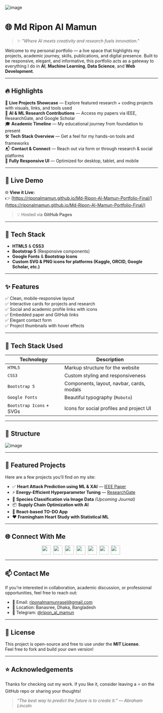 ![image](https://github.com/user-attachments/assets/5c0c3f0b-15d7-4722-b2ae-e972609a6d89)

# 🌐 Md Ripon Al Mamun 

> ✨ *"Where AI meets creativity and research fuels innovation."*

Welcome to my personal portfolio — a live space that highlights my projects, academic journey, skills, publications, and digital presence. Built to be responsive, elegant, and informative, this portfolio acts as a gateway to everything I do in **AI**, **Machine Learning**, **Data Science**, and **Web Development**.

---

## 🔥 Highlights

🎯 **Live Projects Showcase** — Explore featured research + coding projects with visuals, links, and tools used  
🧠 **AI & ML Research Contributions** — Access my papers via IEEE, ResearchGate, and Google Scholar  
🎓 **Academic Timeline** — My educational journey from foundation to present  
🛠️ **Tech Stack Overview** — Get a feel for my hands-on tools and frameworks  
📬 **Contact & Connect** — Reach out via form or through research & social platforms  
📱 **Fully Responsive UI** — Optimized for desktop, tablet, and mobile

---

## 🚀 Live Demo

🌐 **View it Live:**  
👉 [https://riponalmamun.github.io/Md-Ripon-Al-Mamun-Portfolio-Final/](https://riponalmamun.github.io/Md-Ripon-Al-Mamun-Portfolio-Final/)

> 💡 Hosted via **GitHub Pages**

---

## 🔧 Tech Stack

- **HTML5** & **CSS3**
- **Bootstrap 5** (Responsive components)
- **Google Fonts** & **Bootstrap Icons**
- **Custom SVG & PNG icons for platforms (Kaggle, ORCID, Google Scholar, etc.)**

---

## ✨ Features

✅ Clean, mobile-responsive layout  
✅ Interactive cards for projects and research  
✅ Social and academic profile links with icons  
✅ Embedded paper and GitHub links  
✅ Elegant contact form  
✅ Project thumbnails with hover effects

---

## 🧰 Tech Stack Used

| Technology     | Description                                     |
|----------------|-------------------------------------------------|
| `HTML5`        | Markup structure for the website                |
| `CSS3`         | Custom styling and responsiveness               |
| `Bootstrap 5`  | Components, layout, navbar, cards, modals       |
| `Google Fonts` | Beautiful typography (`Roboto`)                 |
| `Bootstrap Icons` + SVGs | Icons for social profiles and project UI |

---

## 📁 Structure

![image](https://github.com/user-attachments/assets/5a4c7df3-9dd0-4347-b584-265d4749f4b4)


---

## 📸 Featured Projects

Here are a few projects you’ll find on my site:

- ✅ **Heart Attack Prediction using ML & XAI** — [IEEE Paper](https://ieeexplore.ieee.org/document/11022132)
- ⚡ **Energy-Efficient Hyperparameter Tuning** — [ResearchGate](https://www.researchgate.net/publication/389167317)
- 🐛 **Species Classification via Image Data** *(Upcoming Journal)*
- 📦 **Supply Chain Optimization with AI**
- 📱 **React-based TO-DO App**
- ❤️ **Framingham Heart Study with Statistical ML**

---

## 🌐 Connect With Me

<p align="center">
  <a href="https://github.com/riponalmamun" target="_blank"><img src="https://cdn.jsdelivr.net/gh/devicons/devicon/icons/github/github-original.svg" width="30"/></a>&nbsp;
  <a href="https://www.linkedin.com/in/mdriponalmamun/" target="_blank"><img src="https://cdn.jsdelivr.net/gh/devicons/devicon/icons/linkedin/linkedin-original.svg" width="30"/></a>&nbsp;
  <a href="https://www.facebook.com/riponalmamun.rasel.2/" target="_blank"><img src="https://upload.wikimedia.org/wikipedia/commons/1/1b/Facebook_icon.svg" width="30"/></a>&nbsp;
  <a href="https://www.researchgate.net/profile/Md-Ripon-Al-Mamun" target="_blank"><img src="https://upload.wikimedia.org/wikipedia/commons/5/5e/ResearchGate_icon_SVG.svg" width="30"/></a>&nbsp;
  <a href="https://scholar.google.com/citations?user=N9_yGkMAAAAJ" target="_blank"><img src="https://upload.wikimedia.org/wikipedia/commons/c/c7/Google_Scholar_logo.svg" width="30"/></a>&nbsp;
  <a href="https://www.kaggle.com/riponalmamun" target="_blank"><img src="https://upload.wikimedia.org/wikipedia/commons/7/7c/Kaggle_logo.png" width="30"/></a>&nbsp;
  <a href="https://orcid.org/0009-0007-2505-0505" target="_blank"><img src="https://upload.wikimedia.org/wikipedia/commons/0/06/ORCID_iD.svg" width="30"/></a>&nbsp;
</p>

---

## 📫 Contact Me

If you're interested in collaboration, academic discussion, or professional opportunities, feel free to reach out:

- 📧 Email: [riponalmamunrasel@gmail.com](mailto:riponalmamunrasel@gmail.com)
- 📍 Location: Banasree, Dhaka, Bangladesh
- 📱 Telegram: [@ripon_al_mamun](https://t.me/ripon_al_mamun)

---

## 📄 License

This project is open-source and free to use under the **MIT License**.  
Feel free to fork and build your own version!

---

## ⭐ Acknowledgements

Thanks for checking out my work. If you like it, consider leaving a ⭐ on the GitHub repo or sharing your thoughts!

> _“The best way to predict the future is to create it.” — Abraham Lincoln_





